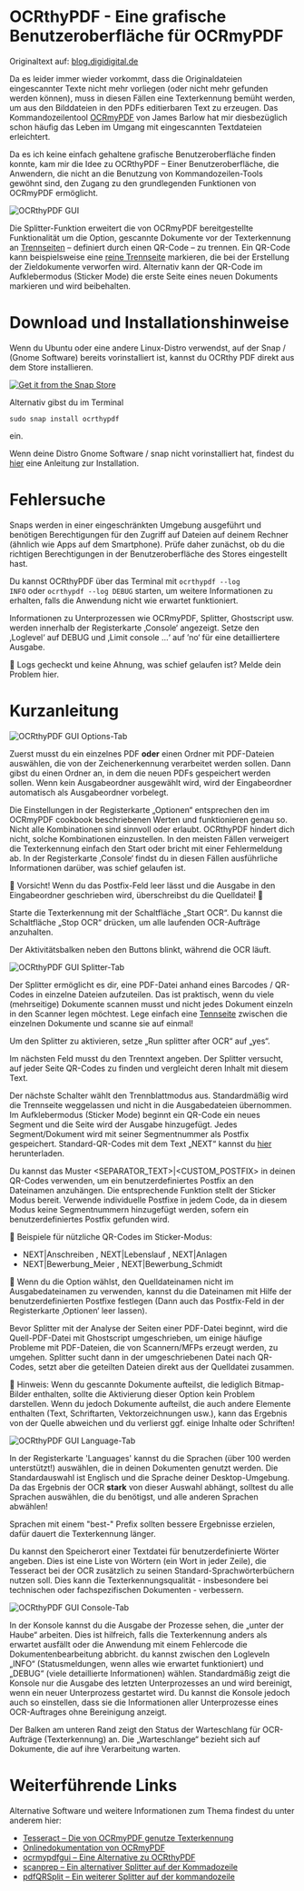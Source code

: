 # OCRthyPDF - Eine grafische Benutzeroberfläche für OCRmyPDF

Originaltext auf: [blog.digidigital.de](https://blog.digidigital.de/?p=525&lang=de_DE)

Da es leider immer wieder vorkommt, dass die Originaldateien eingescannter Texte nicht mehr vorliegen (oder nicht mehr gefunden werden können), muss in diesen Fällen eine Texterkennung bemüht werden, um aus den Bilddateien in den PDFs editierbaren Text zu erzeugen. Das Kommandozeilentool [OCRmyPDF](https://github.com/jbarlow83/OCRmyPDF/) von James Barlow hat mir diesbezüglich schon häufig das Leben im Umgang mit eingescannten Textdateien erleichtert.

Da es ich keine einfach gehaltene grafische Benutzeroberfläche finden konnte, kam mir die Idee zu OCRthyPDF – Einer Benutzeroberfläche, die Anwendern, die nicht an die Benutzung von Kommandozeilen-Tools gewöhnt sind, den Zugang zu den grundlegenden Funktionen von OCRmyPDF ermöglicht.

![OCRthyPDF GUI](https://raw.githubusercontent.com/digidigital/OCRthyPDF-Essentials/main/screenshots/1.png)

Die Splitter-Funktion erweitert die von OCRmyPDF bereitgestellte Funktionalität um die Option, gescannte Dokumente vor der Texterkennung an [Trennseiten](https://github.com/digidigital/OCRthyPDF-Essentials/blob/main/testing/Separator.pdf) – definiert durch einen QR-Code – zu trennen. Ein QR-Code kann beispielsweise eine [reine Trennseite](https://github.com/digidigital/OCRthyPDF-Essentials/blob/main/testing/Separator.pdf) markieren, die bei der Erstellung der Zieldokumente verworfen wird. Alternativ kann der QR-Code im Aufklebermodus (Sticker Mode) die erste Seite eines neuen Dokuments markieren und wird beibehalten.

# Download und Installationshinweise
Wenn du Ubuntu oder eine andere Linux-Distro verwendst, auf der Snap / (Gnome Software) bereits  vorinstalliert ist, kannst du OCRthy PDF direkt aus dem Store installieren.

[![Get it from the Snap Store](https://snapcraft.io/static/images/badges/en/snap-store-black.svg)](https://snapcraft.io/ocrthypdf)

Alternativ gibst du im Terminal

<code>sudo snap install ocrthypdf</code> 

ein.

Wenn deine Distro Gnome Software / snap nicht vorinstalliert hat, findest du [hier](https://snapcraft.io/docs/installing-snapd) eine Anleitung zur Installation.

# Fehlersuche
Snaps werden in einer eingeschränkten Umgebung ausgeführt und benötigen Berechtigungen für den Zugriff auf Dateien auf deinem Rechner (ähnlich wie Apps auf dem Smartphone). Prüfe daher zunächst, ob du die richtigen Berechtigungen in der Benutzeroberfläche des Stores eingestellt hast.

Du kannst OCRthyPDF über das Terminal mit <code>ocrthypdf --log INFO</code> oder <code>ocrthypdf --log DEBUG</code> starten, um weitere Informationen zu erhalten, falls die Anwendung nicht wie erwartet funktioniert.

Informationen zu Unterprozessen wie OCRmyPDF, Splitter, Ghostscript usw. werden innerhalb  der Registerkarte ‚Console‘ angezeigt. Setze den ‚Loglevel‘ auf DEBUG und ‚Limit console …‘ auf ’no‘ für eine detailliertere Ausgabe.

:pushpin: Logs gecheckt und keine Ahnung, was schief gelaufen ist? Melde dein Problem hier.

# Kurzanleitung
![OCRthyPDF GUI Options-Tab](https://raw.githubusercontent.com/digidigital/OCRthyPDF-Essentials/main/screenshots/1.png)

Zuerst musst du ein einzelnes PDF **oder** einen Ordner mit PDF-Dateien auswählen, die von der Zeichenerkennung verarbeitet werden sollen. Dann gibst du einen Ordner an, in dem die neuen PDFs gespeichert werden sollen. Wenn kein Ausgabeordner ausgewählt wird, wird der Eingabeordner automatisch als Ausgabeordner vorbelegt.

Die Einstellungen in der Registerkarte „Optionen“ entsprechen den im OCRmyPDF cookbook beschriebenen Werten und funktionieren genau so. Nicht alle Kombinationen sind sinnvoll oder erlaubt. OCRthyPDF hindert dich nicht, solche Kombinationen einzustellen. In den meisten Fällen verweigert die Texterkennung einfach den Start oder bricht mit einer Fehlermeldung ab. In der Registerkarte ‚Console‘ findst du in diesen Fällen ausführliche Informationen darüber, was schief gelaufen ist.

:stop_sign: Vorsicht! Wenn du das Postfix-Feld leer lässt und die Ausgabe in den Eingabeordner geschrieben wird, überschreibst du die Quelldatei! :facepalm:

Starte die Texterkennung mit der Schaltfläche „Start OCR“. Du kannst die Schaltfläche „Stop OCR“ drücken, um alle laufenden OCR-Aufträge anzuhalten.

Der Aktivitätsbalken neben den Buttons blinkt, während die OCR läuft.

![OCRthyPDF GUI Splitter-Tab](https://raw.githubusercontent.com/digidigital/OCRthyPDF-Essentials/main/screenshots/2.png)

Der Splitter ermöglicht es dir, eine PDF-Datei anhand eines Barcodes / QR-Codes in einzelne Dateien aufzuteilen. Das ist praktisch, wenn du viele (mehrseitige) Dokumente scannen musst und nicht jedes Dokument einzeln in den Scanner legen möchtest. Lege einfach eine [Tennseite](https://github.com/digidigital/OCRthyPDF-Essentials/blob/main/testing/Separator.pdf) zwischen die einzelnen Dokumente und scanne sie auf einmal!

Um den Splitter zu aktivieren, setze „Run splitter after OCR“ auf „yes“.

Im nächsten Feld musst du den Trenntext angeben. Der Splitter versucht, auf jeder Seite QR-Codes zu finden und vergleicht deren Inhalt mit diesem Text.

Der nächste Schalter wählt den Trennblattmodus aus. Standardmäßig wird die Trennseite weggelassen und nicht in die Ausgabedateien übernommen. Im Aufklebermodus (Sticker Mode) beginnt ein QR-Code ein neues Segment und die Seite wird der Ausgabe hinzugefügt. Jedes Segment/Dokument wird mit seiner Segmentnummer als Postfix gespeichert. Standard-QR-Codes mit dem Text „NEXT“ kannst du [hier](https://github.com/digidigital/OCRthyPDF-Essentials/raw/main/testing/barcodesQR.zip) herunterladen.

Du kannst das Muster <SEPARATOR_TEXT>|<CUSTOM_POSTFIX> in deinen QR-Codes verwenden, um ein benutzerdefiniertes Postfix an den Dateinamen anzuhängen.  Die entsprechende Funktion stellt der Sticker Modus bereit. Verwende individuelle Postfixe in jedem Code, da in diesem Modus keine Segmentnummern hinzugefügt werden, sofern ein benutzerdefiniertes Postfix gefunden wird.

:pushpin: Beispiele für nützliche QR-Codes im Sticker-Modus:

   - NEXT|Anschreiben , NEXT|Lebenslauf , NEXT|Anlagen
   - NEXT|Bewerbung_Meier , NEXT|Bewerbung_Schmidt

:pushpin: Wenn du die Option wählst, den Quelldateinamen nicht im Ausgabedateinamen zu verwenden, kannst du die Dateinamen mit Hilfe der benutzerdefinierten Postfixe festlegen (Dann auch das Postfix-Feld in der Registerkarte ‚Optionen‘ leer lassen).

Bevor Splitter mit der Analyse der Seiten einer PDF-Datei beginnt, wird die Quell-PDF-Datei mit Ghostscript umgeschrieben, um einige häufige Probleme mit PDF-Dateien, die von Scannern/MFPs erzeugt werden, zu umgehen. Splitter sucht dann in der umgeschriebenen Datei nach QR-Codes, setzt aber die geteilten Dateien direkt aus der Quelldatei zusammen.  

:stop_sign: Hinweis: Wenn du gescannte Dokumente aufteilst, die lediglich Bitmap-Bilder enthalten, sollte die Aktivierung dieser Option kein Problem darstellen. Wenn du jedoch Dokumente aufteilst, die auch andere Elemente enthalten (Text, Schriftarten, Vektorzeichnungen usw.), kann das Ergebnis von der Quelle abweichen und du verlierst ggf. einige Inhalte oder Schriften!

![OCRthyPDF GUI Language-Tab](https://raw.githubusercontent.com/digidigital/OCRthyPDF-Essentials/main/screenshots/3.png)

In der Registerkarte 'Languages' kannst du die Sprachen (über 100 werden unterstützt!) auswählen, die in deinen Dokumenten genutzt werden. Die Standardauswahl ist Englisch und die Sprache deiner Desktop-Umgebung. Da das Ergebnis der OCR **stark** von dieser Auswahl abhängt, solltest du alle Sprachen auswählen, die du benötigst, und alle anderen Sprachen abwählen!

Sprachen mit einem "best-" Prefix sollten bessere Ergebnisse erzielen, dafür dauert die Texterkennung länger.

Du kannst den Speicherort einer Textdatei für benutzerdefinierte Wörter angeben. Dies ist eine Liste von Wörtern (ein Wort in jeder Zeile), die Tesseract
bei der OCR zusätzlich zu seinen Standard-Sprachwörterbüchern nutzen soll. Dies kann die Texterkennungsqualität - insbesondere bei technischen oder fachspezifischen Dokumenten - verbessern.

![OCRthyPDF GUI Console-Tab](https://raw.githubusercontent.com/digidigital/OCRthyPDF-Essentials/main/screenshots/4.png)

In der Konsole kannst du die Ausgabe der Prozesse sehen, die „unter der Haube“ arbeiten. Dies ist hilfreich, falls die Texterkennung anders als erwartet ausfällt oder die Anwendung mit einem Fehlercode die Dokumentenbearbeitung abbricht. du kannst zwischen den Logleveln „INFO“ (Statusmeldungen, wenn alles wie erwartet funktioniert) und „DEBUG“ (viele detaillierte Informationen) wählen. Standardmäßig zeigt die Konsole nur die Ausgabe des letzten Unterprozesses an und wird bereinigt, wenn ein neuer Unterprozess gestartet wird. Du kannst die Konsole jedoch auch so einstellen, dass sie die Informationen aller Unterprozesse eines OCR-Auftrages ohne Bereinigung anzeigt.

Der Balken am unteren Rand zeigt den Status der Warteschlang für OCR-Aufträge (Texterkennung) an. Die „Warteschlange“ bezieht sich auf Dokumente, die auf ihre Verarbeitung warten.

# Weiterführende Links

Alternative Software und weitere Informationen zum Thema findest du unter anderem hier:

- [Tesseract – Die von OCRmyPDF genutze Texterkennung](https://github.com/tesseract-ocr/tesseract)
- [Onlinedokumentation von OCRmyPDF](https://ocrmypdf.readthedocs.io/en/latest/index.html)
- [ocrmypdfgui – Eine Alternative zu OCRthyPDF](https://snapcraft.io/ocrmypdfgui)
- [scanprep – Ein alternativer Splitter auf der Kommadozeile](https://snapcraft.io/scanprep)
- [pdfQRSplit – Ein weiterer Splitter auf der kommandozeile](https://github.com/adlerweb/PdfQRSplit)

